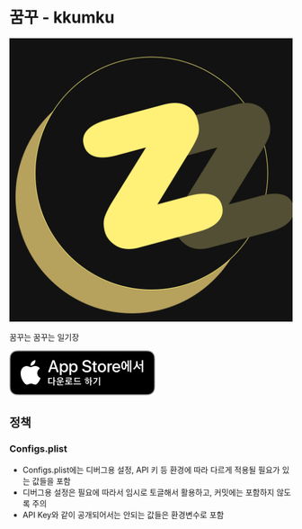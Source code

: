 # 꿈꾸 - kkumku

![](./docs/kkumku-intro.png)

꿈꾸는 꿈꾸는 일기장

<a href="https://apps.apple.com/app/id6740838433">
  <img src="./docs/download-on-appstore.svg" >
</a>

## 정책

### Configs.plist

- Configs.plist에는 디버그용 설정, API 키 등 환경에 따라 다르게 적용될 필요가 있는 값들을 포함
- 디버그용 설정은 필요에 따라서 임시로 토글해서 활용하고, 커밋에는 포함하지 않도록 주의
- API Key와 같이 공개되어서는 안되는 값들은 환경변수로 포함
